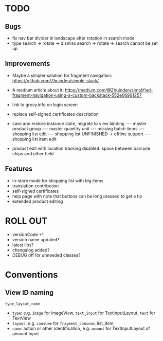 # TODO

## Bugs

- fix nav bar divider in landscape after rotation in search mode
- type search -> rotate -> dismiss search -> rotate -> search cannot be set up

## Improvements

- Maybe a simpler solution for fragment navigation: https://github.com/Zhuinden/simple-stack/
- A medium article about it: https://medium.com/@Zhuinden/simplified-fragment-navigation-using-a-custom-backstack-552e06961257

- link to grocy.info on login screen
- replace self-signed certificates description
- save and restore instance state, migrate to view binding
--- master product group
--- master quantity unit
--- missing batch items
--- shopping list edit
--- shopping list               UNFINISHED -> offline support
--- shopping list item edit
- product edit with location tracking disabled: space between barcode chips and other field

## Features

- in-store mode for shopping list with big items
- translation contribution
- self-signed certificates
- help page with note that buttons can be long pressed to get a tip
- extended product editing

# ROLL OUT

- versionCode +1
- version name updated?
- latest libs?
- changelog added?
- DEBUG off for unneeded classes?

# Conventions

## View ID naming

`type_layout_name`

- `type`: e.g. `image` for ImageView, `text_input` for TextInputLayout, `text` for TextView
- `layout`: e.g. `consume` for `fragment_consume`, list_item
- `name`: action or other identification, e.g. `amount` for TextInputLayout of amount input